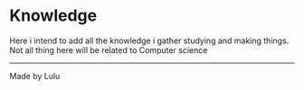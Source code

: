 # Knowledge
Here i intend to add all the knowledge i gather studying and making things. Not all thing here will be related to Computer science
***
Made by Lulu
